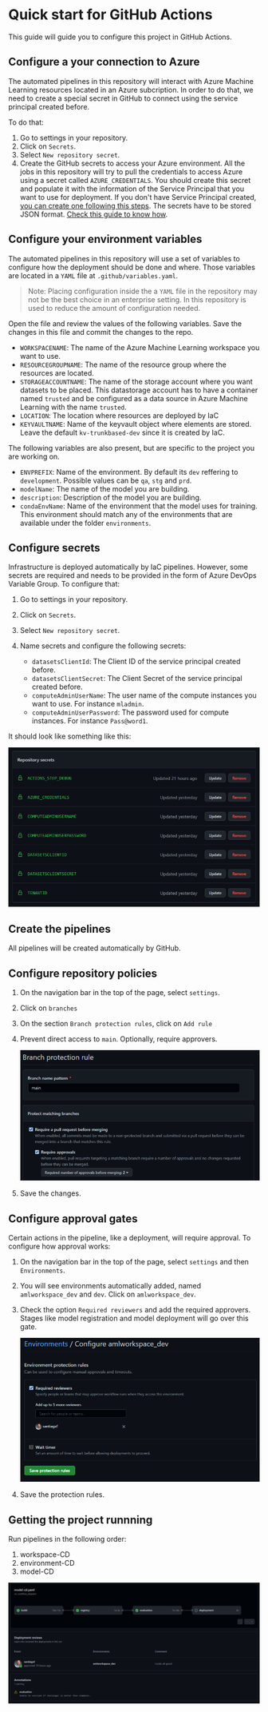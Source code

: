 # Quick start for GitHub Actions

This guide will guide you to configure this project in GitHub Actions.

## Configure a your connection to Azure

The automated pipelines in this repository will interact with Azure Machine Learning resources located in an Azure subcription. In order to do that, we need to create a special secret in GitHub to connect using the service principal created before.

To do that:
1. Go to settings in your repository.
2. Click on `Secrets`.
3. Select `New repository secret`.
4. Create the GitHub secrets to access your Azure environment. All the jobs in this repository will try to pull the credentials to access Azure using a secret called `AZURE_CREDENTIALS`. You should create this secret and populate it with the information of the Service Principal that you want to use for deployment. If you don't have Service Principal created, [you can create one following this steps](https://docs.microsoft.com/en-us/azure/active-directory/develop/howto-create-service-principal-portal). The secrets have to be stored JSON format. [Check this guide to know how](https://github.com/marketplace/actions/azure-login#configure-deployment-credentials).

## Configure your environment variables

The automated pipelines in this repository will use a set of variables to configure how the deployment should be done and where. Those variables are located in a `YAML` file at `.github/variables.yaml`.

> Note: Placing configuration inside the a `YAML` file in the repository may not be the best choice in an enterprise setting. In this repository is used to reduce the amount of configuration needed.

Open the file and review the values of the following variables. Save the changes in this file and commit the changes to the repo.

- `WORKSPACENAME`: The name of the Azure Machine Learning workspace you want to use.
- `RESOURCEGROUPNAME`: The name of the resource group where the resources are located.
- `STORAGEACCOUNTNAME`: The name of the storage account where you want datasets to be placed. This datastorage account has to have a container named `trusted` and be configured as a data source in Azure Machine Learning with the name `trusted`.
- `LOCATION`: The location where resources are deployed by IaC
- `KEYVAULTNAME`: Name of the keyvault object where elements are stored. Leave the default `kv-trunkbased-dev` since it is created by IaC.

The following variables are also present, but are specific to the project you are working on.

- `ENVPREFIX`: Name of the environment. By default its `dev` reffering to `development`. Possible values can be `qa`, `stg` and `prd`.
- `modelName`: The name of the model you are building. 
- `description`: Description of the model you are building.
- `condaEnvName`: Name of the environment that the model uses for training. This environment should match any of the environments that are available under the folder `environments`.

## Configure secrets

Infrastructure is deployed automatically by IaC pipelines. However, some secrets are required and needs to be provided in the form of Azure DevOps Variable Group. To configure that:

1. Go to settings in your repository.
2. Click on `Secrets`.
3. Select `New repository secret`.
3. Name secrets and configure the following secrets:

    - `datasetsClientId`: The Client ID of the service principal created before.
    - `datasetsClientSecret`: The Client Secret of the service principal created before.
    - `computeAdminUserName`: The user name of the compute instances you want to use. For instance `mladmin`.
    - `computeAdminUserPassword`: The password used for compute instances. For instance `Pass@word1`.

It should look like something like this:

![](assets/github-secrets.png)


## Create the pipelines

All pipelines will be created automatically by GitHub.

## Configure repository policies

1. On the navigation bar in the top of the page, select `settings`.
2. Click on `branches`
3. On the section `Branch protection rules`, click on `Add rule`
4. Prevent direct access to `main`. Optionally, require approvers. 

    ![](assets/github-manage-main-rule.png)

7. Save the changes.

## Configure approval gates

Certain actions in the pipeline, like a deployment, will require approval. To configure how approval works:

1. On the navigation bar in the top of the page, select `settings` and then `Environments`.
2. You will see environments automatically added, named `amlworkspace_dev` and `dev`. Click on `amlworkspace_dev`.
3. Check the option `Required reviewers` and add the required approvers. Stages like model registration and model deployment will go over this gate.

    ![](assets/github-environments-approvals.png)

4. Save the protection rules.

## Getting the project runnning

Run pipelines in the following order:

1. workspace-CD
2. environment-CD
3. model-CD

![](assets/github-model-cd-stages-deploy.png)